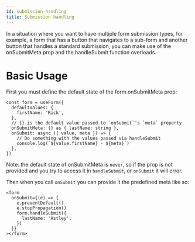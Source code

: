 ```yaml
---
id: submission-handling
title: Submission handling
---
```


In a situation where you want to have multiple form submission types, for example, a form that has a button that navigates to a sub-form and another button that handles a standard submission, you can make use of the onSubmitMeta prop and the handleSubmit function overloads.

# Basic Usage

First you must define the default state of the form.onSubmitMeta prop:

```tsx
const form = useForm({
  defaultValues: {
    firstName: 'Rick',
  },
  // {} is the default value passed to `onSubmit`'s `meta` property
  onSubmitMeta: {} as { lastName: string },
  onSubmit: async ({ value, meta }) => {
    // Do something with the values passed via handleSubmit
    console.log(`${value.firstName} - ${meta}`)
  },
})
```

Note: the default state of onSubmitMeta is `never`, so if the prop is not provided and you try to access it in `handleSubmit`, or `onSubmit` it will error.

Then when you call `onSubmit` you can provide it the predefined meta like so:

```tsx
<form
  onSubmit={(e) => {
    e.preventDefault()
    e.stopPropagation()
    form.handleSubmit({
      lastName: 'Astley',
    })
  }}
></form>
```
